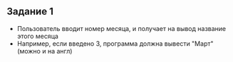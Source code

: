 ## Задание 1
* Пользователь вводит номер месяца, и получает на вывод название этого месяца
* Например, если введено 3, программа должна вывести "Март" (можно и на англ)